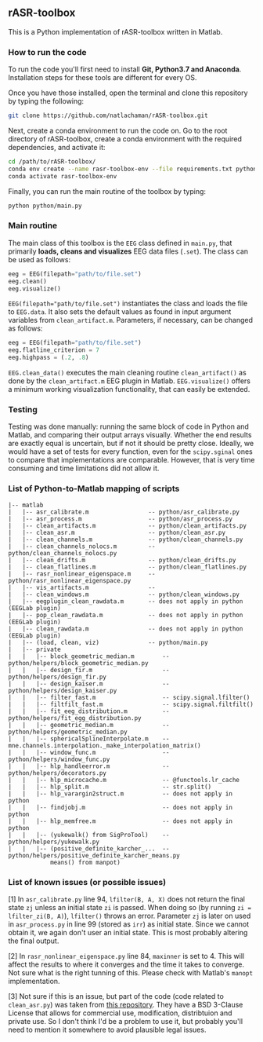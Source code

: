 ## rASR-toolbox
This is a Python implementation of rASR-toolbox written in Matlab. 

### How to run the code
To run the code you'll first need to install **Git, Python3.7 and Anaconda**. 
Installation steps for these tools are different for every OS. 

Once you have those installed, open the terminal and clone this repository by typing the following:
```bash
git clone https://github.com/natlachaman/rASR-toolbox.git
```

Next, create a conda environment to run the code on. Go to the root directory of rASR-toolbox, create a 
conda environment with the required dependencies, and activate it:
```bash
cd /path/to/rASR-toolbox/
conda env create --name rasr-toolbox-env --file requirements.txt python=3.7
conda activate rasr-toolbox-env
```
Finally, you can run the main routine of the toolbox by typing:
```bash
python python/main.py
```

### Main routine
The main class of this toolbox is the `EEG` class defined in `main.py`, that primarily **loads, cleans and 
visualizes** EEG data files (`.set`). The class can be used as follows:
```python
eeg = EEG(filepath="path/to/file.set")
eeg.clean()
eeg.visualize()
```
`EEG(filepath="path/to/file.set")` instantiates the class and loads the file to `EEG.data`. It also sets the
default values as found in input argument variables from `clean_artifact.m`. Parameters, if necessary, can be changed 
as follows:
```python
eeg = EEG(filepath="path/to/file.set")
eeg.flatline_criterion = 7
eeg.highpass = (.2, .8)
```
`EEG.clean_data()` executes the main cleaning routine `clean_artifact()` as done by the `clean_artifact.m` EEG plugin in Matlab.
`EEG.visualize()` offers a minimum working visualization functionality, that can easily be extended.


### Testing
Testing was done manually: running the same block of code in Python and Matlab, and comparing their output arrays visually. 
Whether the end results are exactly equal is uncertain, but if not it should be pretty close.
Ideally, we would have a set of tests for every function, even for the `scipy.sginal` ones to compare that 
implementations are comparable. However, that is very time consuming and time limitations did not allow it.

### List of Python-to-Matlab mapping of scripts
```
|-- matlab
|   |-- asr_calibrate.m                 -- python/asr_calibrate.py
|   |-- asr_process.m                   -- python/asr_process.py
|   |-- clean_artifacts.m               -- python/clean_artifacts.py
|   |-- clean_asr.m                     -- python/clean_asr.py
|   |-- clean_channels.m                -- python/clean_channels.py
|   |-- clean_channels_nolocs.m         -- python/clean_channels_nolocs.py
|   |-- clean_drifts.m                  -- python/clean_drifts.py
|   |-- clean_flatlines.m               -- python/clean_flatlines.py
|   |-- rasr_nonlinear_eigenspace.m     -- python/rasr_nonlinear_eigenspace.py
|   |-- vis_artifacts.m                 -- 
|   |-- clean_windows.m                 -- python/clean_windows.py
|   |-- eegplugin_clean_rawdata.m       -- does not apply in python (EEGLab plugin)
|   |-- pop_clean_rawdata.m             -- does not apply in python (EEGLab plugin)
|   |-- clean_rawdata.m                 -- does not apply in python (EEGLab plugin)
|   |-- (load, clean, viz)              -- python/main.py
|   |-- private
|   |   |-- block_geometric_median.m        -- python/helpers/block_geometric_median.py
|   |   |-- design_fir.m                    -- python/helpers/design_fir.py
|   |   |-- design_kaiser.m                 -- python/helpers/design_kaiser.py
|   |   |-- filter_fast.m                   -- scipy.signal.lfilter() 
|   |   |-- filtfilt_fast.m                 -- scipy.signal.filtfilt() 
|   |   |-- fit_eeg_distribution.m          -- python/helpers/fit_egg_distribution.py
|   |   |-- geometric_median.m              -- python/helpers/geometric_median.py
|   |   |-- sphericalSplineInterpolate.m    -- mne.channels.interpolation._make_interpolation_matrix()
|   |   |-- window_func.m                   -- python/helpers/window_func.py
|   |   |-- hlp_handleerror.m               -- python/helpers/decorators.py 
|   |   |-- hlp_microcache.m                -- @functools.lr_cache
|   |   |-- hlp_split.m                     -- str.split()
|   |   |-- hlp_varargin2struct.m           -- does not apply in python
|   |   |-- findjobj.m                      -- does not apply in python
|   |   |-- hlp_memfree.m                   -- does not apply in python
|   |   |-- (yukewalk() from SigProTool)    -- python/helpers/yukewalk.py
|   |   |-- (positive_definite_karcher_...  -- python/helpers/positive_definite_karcher_means.py
            means() from manpot)    
```

### List of known issues (or possible issues)

[1] In `asr_calibrate.py` line 94, `lfilter(B, A, X)` does not return the final state `zj` unless 
an initial state `zi` is passed. When doing so (by running `zi = lfilter_zi(B, A)`), `lfilter()` throws an error.
Parameter `zj` is later on used in `asr_process.py` in line 99 (stored as `irr`) as initial state. 
Since we cannot obtain it, we again don't user an initial state.
This is most probably altering the final output.

[2] In `rasr_nonlinear_eigenspace.py` line 84, `maxinner` is set to 4. This will affect the results to where it converges
and the time it takes to converge. Not sure what is the right tunning of this. Please check with Matlab's `manopt` 
implementation.

[3] Not sure if this is an issue, but part of the code (code related to `clean_asr.py`) was taken from 
[this repository](https://github.com/nbara/python-meegkit/blob/master/meegkit/asr.py). They have a BSD 3-Clause License
that allows for commercial use, modification, distribtuion and private use. So I don't think I'd be a problem to use it, 
but probably you'll need to mention it somewhere to avoid plausible legal issues.